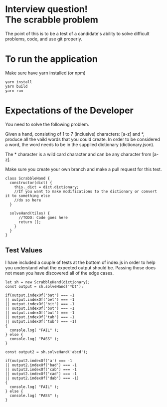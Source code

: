 Interview question!  
The scrabble problem
========
The point of this is to be a test of a candidate's ability to solve difficult problems, code, and use git properly.

To run the application
========
Make sure have yarn installed (or npm)

    yarn install
    yarn build
    yarn run
  

Expectations of the Developer
========
You need to solve the following problem. 

Given a hand, consisting of 1 to 7 (inclusive) characters: [a-z] and *, produce all the vaild words that you could create.  In order to be considered a word, the word needs to be in the supplied dictionary (dictionary.json).

The * character is a wild card character and can be any character from [a-z].

Make sure you create your own branch and make a pull request for this test. 



    class ScrabbleHand {
      constructor(dict) {
        this._dict = dict.dictionary;
        //If you want to make modifications to the dictionary or convert it to something else 
        //do so here
      }

      solveHand(tiles) {
          //TODO: Code goes here
          return [];
        }
      }
    }
 

Test Values
------

I have included a couple of tests at the bottom of index.js in order to help you understand what the expected output should be.  Passing those does not mean you have discovered all of the edge cases.  

    let sh = new ScrabbleHand(dictionary);
    const output = sh.solveHand('*bt');

    if(output.indexOf('bat') === -1 
    || output.indexOf('bet') === -1 
    || output.indexOf('bit') === -1 
    || output.indexOf('bot') === -1
    || output.indexOf('but') === -1
    || output.indexOf('tab') === -1
    || output.indexOf('tub') === -1)
    {
      console.log( "FAIL" );
    } else {
      console.log( "PASS" );
    }

    const output2 = sh.solveHand('abcd');

    if(output2.indexOf('a') === -1
    || output2.indexOf('bad') === -1 
    || output2.indexOf('cab') === -1 
    || output2.indexOf('cad') === -1
    || output2.indexOf('dab') === -1)
    {
      console.log( "FAIL" );
    } else {
      console.log( "PASS" );
    }
        
